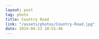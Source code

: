 ```yaml
---
layout: post
tag: photo
title: Country Road
link: "/assets/photos/Country-Road.jpg"
date: 2019-04-23 20:51:46
---
```

